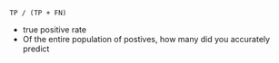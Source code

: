 ```TP / (TP + FN)```
- true positive rate
- Of the entire population of postives, how many did you accurately predict